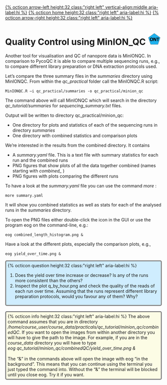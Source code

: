 [{% octicon arrow-left height:32 class:"right left" vertical-align:middle aria-label:hi %}](QC_P.md) [{% octicon home height:32 class:"right left" aria-label:hi %}](index.md) [{% octicon arrow-right height:32 class:"right left" aria-label:hi %}](RT.md)

# Quality Control using MinION_QC <img src="figures/ONT.png" height="40px">

Another tool for visualisation and QC of nanopore data is MinIONQC. In comparison to PycoQC it is able to compare multiple sequencing runs, e.g., to compare different library preparation or DNA extraction protocols used.

Let’s compare the three summary files in the *summaries* directory using MinIONQC. From within the *qc_practical* folder call the MinIONQC.R script:

```
MinIONQC.R –i qc_practical/summaries -o qc_practical/minion_qc
```

The command above will call MinIONQC which will search in the directory *qc_tutorial/summaries* for *sequencing_summary.txt* files. 

Output will be written to directory qc_practical/minion_qc:
 * One directory for plots and statistics of each of the sequencing runs in directory *summaries*
 * One directory with combined statistics and comparison plots

We’re interested in the results from the combined directory. It contains
 * A *summary.yaml* file. This is a text file with summary statistics for each run and the combined runs
 * PNG figures that show plots of all the data together combined (names starting with *combined_* )
 * PNG figures with plots comparing the different runs

To have a look at the *summary.yaml* file you can use the command *more* :

```
more summary.yaml
```

It will show you combined statistics as well as stats for each of the analysed runs in the *summaries* directory.

To open the PNG files either double-click the icon in the GUI or use the program eog on the command-line, e.g.:

```
eog combined_length_histogram.png &
```

Have a look at the different plots, especially the comparison plots, e.g., 

```
eog yield_over_time.png &
```

<div style="background-color:#cfedfe;border-radius:5px;border-style:solid;border-color:gray;padding:5px">
  {% octicon question height:32 class:"right left" aria-label:hi %} 
  <ol>
    <li>Does the yield over time increase or decrease? Is any of the runs more consistent than the others?</li>
    <li>Inspect the plot q_by_hour.png and check the quality of the reads of each run over time. Assuming that the runs represent different library preparation protocols, would you favour any of them? Why?</li>
  </ol>
</div>
<br>
<div style="background-color:#fcfce5;border-radius:5px;border-style:solid;border-color:gray;padding:5px">
  {% octicon info height:32 class:"right left" aria-label:hi %} 
  The above command assumes that you are in directory <i>/home/course_user/course_data/practicals/qc_tutorial/minion_qc/combinedQC</i>. If you want to open the images from within another directory you will have to give the path to the image. For example, if you are in the <i>course_data</i> directory you will have to type<br><i>eog qc_tutorial/minion_qc/combinedQC/yield_over_time.png &</i><br><br> 
  The “&” in the commands above will open the image with eog “in the background”. This means that you can continue using the terminal you just typed the command into. Without the “&” the terminal will be blocked until you close eog. Try it if you want.
</div>





